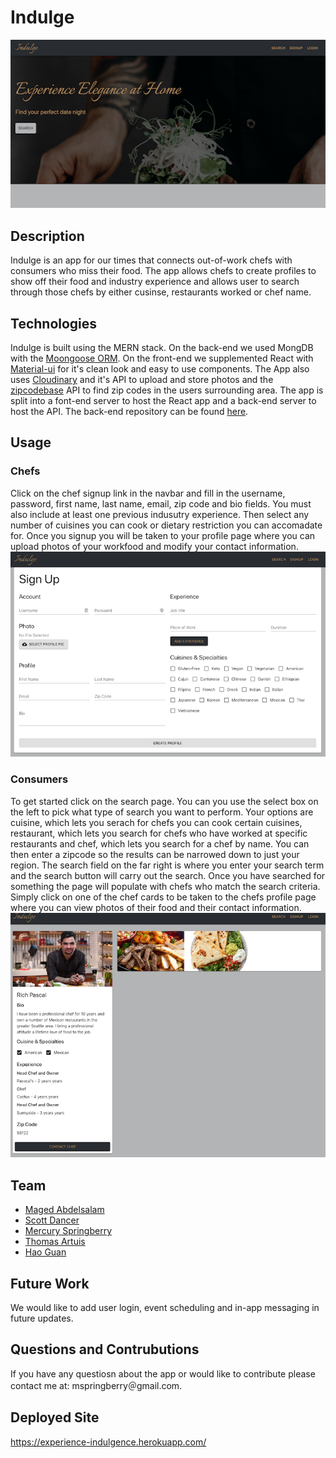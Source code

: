 # Indulge
![home page](./imgs/home_page.png)

## Description
Indulge is an app for our times that connects out-of-work chefs with consumers who miss their food. The app allows chefs to create profiles to show off their food and industry experience and allows user to search through those chefs by either cusinse, restaurants worked or chef name. 

## Technologies
Indulge is built using the MERN stack. On the back-end we used MongDB with the [Moongoose ORM](https://www.npmjs.com/package/mongoose). On the front-end we supplemented React with [Material-ui](https://material-ui.com/) for it's clean look and easy to use components. The App also uses [Cloudinary](https://cloudinary.com/) and it's API to upload and store photos and the [zipcodebase](https://zipcodebase.com/) API to find zip codes in the users surrounding area. The app is split into a font-end server to host the React app and a back-end server to host the API. The back-end repository can be found [here](https://github.com/artuis/chef-app-backend). 
## Usage
### Chefs 
Click on the chef signup link in the navbar and fill in the username, password, first name, last name, email, zip code and bio fields. You must also include at least one previous indusutry experience. Then select any number of cuisines you can cook or dietary restriction you can accomadate for. Once you signup you will be taken to your profile page where you can upload photos of your workfood and modify your contact information.     
![sign-up page](./imgs/signup_page.png)
### Consumers
To get started click on the search page. You can you use the select box on the left to pick what type of search you want to perform. Your options are cuisine, which lets you serach for chefs you can cook certain cuisines, restaurant, which lets you search for chefs who have worked at specific restaurants and chef, which lets you search for a chef by name. You can then enter a zipcode so the results can be narrowed down to just your region. The search field on the far right is where you enter your search term and the search button will carry out the search. Once you have searched for something the page will populate with chefs who match the search criteria. Simply click on one of the chef cards to be taken to the chefs profile page where you can view photos of their food and their contact information.
![profile page](./imgs/profile_page.png)

## Team
- [Maged Abdelsalam](https://github.com/magedabdelsalam)
- [Scott Dancer](https://github.com/ScottDancer)
- [Mercury Springberry](https://github.com/mercspring)
- [Thomas Artuis](https://github.com/artuis)
- [Hao Guan](https://github.com/devtown425)

## Future Work
We would like to add user login, event scheduling and in-app messaging in future updates.

## Questions and Contrubutions
If you have any questiosn about the app or would like to contribute please contact me at: mspringberry＠gmail.com.

## Deployed Site
https://experience-indulgence.herokuapp.com/